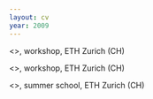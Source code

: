 ```yaml
---
layout: cv
year: 2009
---
```


<<Visualise Urban Complexity>>, workshop, ETH Zurich (CH)

<<Materialise Information>>, workshop, ETH Zurich (CH)

<<Reconstruct The Future>>, summer school, ETH Zurich (CH)








